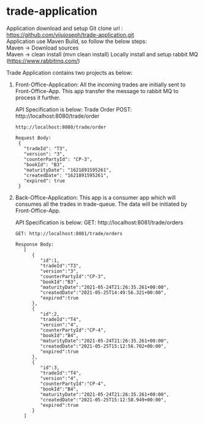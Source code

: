 # trade-application

Application download and setup
Git clone url : https://github.com/vijujoseph/trade-application.git <br />
Application use Maven Build, so follow the below steps: <br />
Maven -> Download sources <br />
Maven -> clean install (mvn clean install) 
Locally install and setup rabbit MQ (https://www.rabbitmq.com/)<br />

Trade Application contains two projects as below:
1. Front-Office-Application: All the incoming trades are initially sent to Front-Office-App. This app transfer the message to rabbit MQ to process it further.

   API Specification is below:
   Trade Order POST: http://localhost:8080/trade/order  <br />
   ~~~~e.g)
   http://localhost:8080/trade/order
   
   Request Body:
    {
      "tradeId": "T3",
      "version": "3",
      "counterPartyId": "CP-3",
      "bookId": "B3",
      "maturityDate": "1621891595261",
      "createdDate": "1621891595261",
      "expired": true
    }

2. Back-Office-Application: This app is a consumer app which will consumes all the trades in trade-queue. The data will be initiated by Front-Office-App. 

   API Specification is below:
   GET: http://localhost:8081/trade/orders
   
   ~~~~e.g)
   GET: http://localhost:8081/trade/orders
   
   Response Body:
      [
         {
            "id":1,
            "tradeId":"T3",
            "version":"3",
            "counterPartyId":"CP-3",
            "bookId":"B3",
            "maturityDate":"2021-05-24T21:26:35.261+00:00",
            "createdDate":"2021-05-25T14:49:56.321+00:00",
            "expired":true
         },
         {
            "id":2,
            "tradeId":"T4",
            "version":"4",
            "counterPartyId":"CP-4",
            "bookId":"B4",
            "maturityDate":"2021-05-24T21:26:35.261+00:00",
            "createdDate":"2021-05-25T15:12:56.702+00:00",
            "expired":true
         },
         {
            "id":3,
            "tradeId":"T4",
            "version":"4",
            "counterPartyId":"CP-4",
            "bookId":"B4",
            "maturityDate":"2021-05-24T21:26:35.261+00:00",
            "createdDate":"2021-05-25T15:12:58.949+00:00",
            "expired":true
         }
      ]
